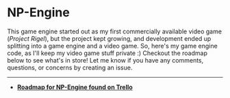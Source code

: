 # NP-Engine

This game engine started out as my first commercially available video game (_Project Rigel_), but the project kept growing, and development ended up splitting into a game engine and a video game. So, here's my game engine code, as I'll keep my video game stuff private :) Checkout the roadmap below to see what's in store! Let me know if you have any comments, questions, or concerns by creating an issue.

***

- **[Roadmap for NP-Engine found on Trello](https://trello.com/b/YJhL1R6V)**